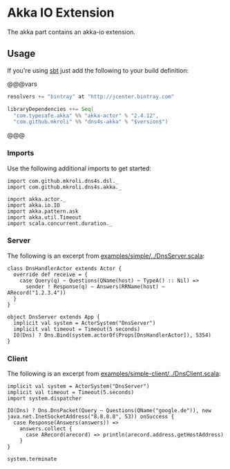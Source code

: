 Akka IO Extension
=================

The akka part contains an akka-io extension.

## Usage
If you're using [sbt] just add the following to your build definition:

@@@vars
```scala
resolvers += "bintray" at "http://jcenter.bintray.com"

libraryDependencies ++= Seq(
  "com.typesafe.akka" %% "akka-actor" % "2.4.12",
  "com.github.mkroli" %% "dns4s-akka" % "$version$")
```
@@@

### Imports
Use the following additional imports to get started:
```tut:silent
import com.github.mkroli.dns4s.dsl._
import com.github.mkroli.dns4s.akka._
```
```tut:invisible
import akka.actor._
import akka.io.IO
import akka.pattern.ask
import akka.util.Timeout
import scala.concurrent.duration._
```

### Server
The following is an excerpt from [examples/simple/../DnsServer.scala](https://github.com/mkroli/dns4s/blob/master/examples/simple/src/main/scala/com/github/mkroli/dns4s/examples/simple/DnsServer.scala):
```tut:silent
class DnsHandlerActor extends Actor {
  override def receive = {
    case Query(q) ~ Questions(QName(host) ~ TypeA() :: Nil) =>
      sender ! Response(q) ~ Answers(RRName(host) ~ ARecord("1.2.3.4"))
  }
}

object DnsServer extends App {
  implicit val system = ActorSystem("DnsServer")
  implicit val timeout = Timeout(5 seconds)
  IO(Dns) ? Dns.Bind(system.actorOf(Props[DnsHandlerActor]), 5354)
}
```

### Client
The following is an excerpt from [examples/simple-client/../DnsClient.scala](https://github.com/mkroli/dns4s/blob/master/examples/simple-client/src/main/scala/com/github/mkroli/dns4s/examples/simple/client/DnsClient.scala):
```tut:silent
implicit val system = ActorSystem("DnsServer")
implicit val timeout = Timeout(5.seconds)
import system.dispatcher

IO(Dns) ? Dns.DnsPacket(Query ~ Questions(QName("google.de")), new java.net.InetSocketAddress("8.8.8.8", 53)) onSuccess {
  case Response(Answers(answers)) =>
    answers.collect {
      case ARecord(arecord) => println(arecord.address.getHostAddress)
    }
}
```
```tut:invisible
system.terminate
```

[sbt]:http://scala-sbt.org/
